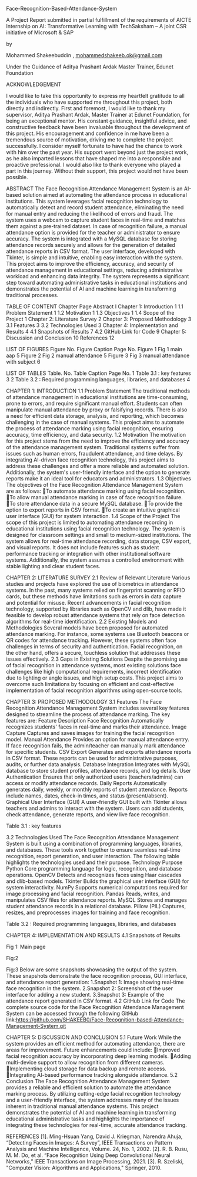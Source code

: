 Face-Recognition-Based-Attendance-System

A Project Report
submitted in partial fulfillment of the requirements
of 
AICTE Internship on AI: Transformative Learning 
with 
TechSaksham – A joint CSR initiative of Microsoft & SAP


by

Mohammed Shakeebuddin , mohammedshakeeb.ok@gmail.com

Under the Guidance of 
Aditya Prashant Ardak
Master Trainer, Edunet Foundation


 
ACKNOWLEDGEMENT

I would like to take this opportunity to express my heartfelt gratitude to all the individuals who have supported me throughout this project, both directly and indirectly.
First and foremost, I would like to thank my supervisor, Aditya Prashant Ardak, Master Trainer at Edunet Foundation, for being an exceptional mentor. His constant guidance, insightful advice, and constructive feedback have been invaluable throughout the development of this project. His encouragement and confidence in me have been a tremendous source of motivation, driving me to complete the project successfully. I consider myself fortunate to have had the chance to work with him over the past year. His support went beyond just the project work, as he also imparted lessons that have shaped me into a responsible and proactive professional.
I would also like to thank everyone who played a part in this journey. Without their support, this project would not have been possible.





ABSTRACT
The Face Recognition Attendance Management System is an AI-based solution aimed at automating the attendance process in educational institutions. This system leverages facial recognition technology to automatically detect and record student attendance, eliminating the need for manual entry and reducing the likelihood of errors and fraud. The system uses a webcam to capture student faces in real-time and matches them against a pre-trained dataset. In case of recognition failure, a manual attendance option is provided for the teacher or administrator to ensure accuracy. The system is integrated with a MySQL database for storing attendance records securely and allows for the generation of detailed attendance reports in CSV format. The user interface, developed with Tkinter, is simple and intuitive, enabling easy interaction with the system. This project aims to improve the efficiency, accuracy, and security of attendance management in educational settings, reducing administrative workload and enhancing data integrity. The system represents a significant step toward automating administrative tasks in educational institutions and demonstrates the potential of AI and machine learning in transforming traditional processes.














TABLE OF CONTENT
Chapter	Page
Abstract	I
Chapter 1: Introduction	1
1.1 Problem Statement	1
1.2 Motivation	1
1.3 Objectives	1
1.4 Scope of the Project	1
Chapter 2: Literature Survey	2
Chapter 3: Proposed Methodology	3
3.1 Features	3
3.2 Technologies Used	3
Chapter 4: Implementation and Results	4
4.1 Snapshots of Results	7
4.2 GitHub Link for Code	9
Chapter 5: Discussion and Conclusion	10
References	12








LIST OF FIGURES
Figure No.	Figure Caption	Page No.
Figure 1	Fig 1 main aap	5
Figure 2	Fig 2 manual attendance	5
Figure 3	Fig 3 manual attendance with subject	6






















LIST OF TABLES
Table. No.	Table Caption	Page No.
1	Table 3.1 : key features	3
2	Table 3.2 : Required programming languages, libraries, and databases	4

CHAPTER 1: INTRODUCTION
1.1 Problem Statement
The traditional methods of attendance management in educational institutions are time-consuming, prone to errors, and require significant manual effort. Students can often manipulate manual attendance by proxy or falsifying records. There is also a need for efficient data storage, analysis, and reporting, which becomes challenging in the case of manual systems. This project aims to automate the process of attendance marking using facial recognition, ensuring accuracy, time efficiency, and data security.
1.2 Motivation
The motivation for this project stems from the need to improve the efficiency and accuracy of the attendance management system. Traditional systems suffer from issues such as human errors, fraudulent attendance, and time delays. By integrating AI-driven face recognition technology, this project aims to address these challenges and offer a more reliable and automated solution. Additionally, the system's user-friendly interface and the option to generate reports make it an ideal tool for educators and administrators.
1.3 Objectives
The objectives of the Face Recognition Attendance Management System are as follows:
To automate attendance marking using facial recognition.
To allow manual attendance marking in case of face recognition failure.
To store attendance data in a secure MySQL database.
To provide the option to export reports in CSV format.
To create an intuitive graphical user interface (GUI) for system interaction.
1.4 Scope of the Project
The scope of this project is limited to automating attendance recording in educational institutions using facial recognition technology. The system is designed for classroom settings and small to medium-sized institutions. The system allows for real-time attendance recording, data storage, CSV export, and visual reports. It does not include features such as student performance tracking or integration with other institutional software systems. Additionally, the system assumes a controlled environment with stable lighting and clear student faces.








CHAPTER 2: LITERATURE SURVEY
2.1 Review of Relevant Literature
Various studies and projects have explored the use of biometrics in attendance systems. In the past, many systems relied on fingerprint scanning or RFID cards, but these methods have limitations such as errors in data capture and potential for misuse. Recent advancements in facial recognition technology, supported by libraries such as OpenCV and dlib, have made it feasible to develop robust attendance systems that rely on face detection algorithms for real-time identification.
2.2 Existing Models and Methodologies
Several models have been proposed for automated attendance marking. For instance, some systems use Bluetooth beacons or QR codes for attendance tracking. However, these systems often face challenges in terms of security and authentication. Facial recognition, on the other hand, offers a secure, touchless solution that addresses these issues effectively.
2.3 Gaps in Existing Solutions
Despite the promising use of facial recognition in attendance systems, most existing solutions face challenges like high computational requirements, incorrect identification due to lighting or angle issues, and high setup costs. This project aims to overcome such limitations by focusing on efficient and cost-effective implementation of facial recognition algorithms using open-source tools.











CHAPTER 3: PROPOSED METHODOLOGY
3.1 Features
The Face Recognition Attendance Management System includes several key features designed to streamline the process of attendance marking. The key features are:
Feature	Description
Face Recognition	Automatically recognizes students' faces in real-time and marks their attendance.
Image Capture	Captures and saves images for training the facial recognition model.
Manual Attendance	Provides an option for manual attendance entry. If face recognition fails, the admin/teacher can manually mark attendance for specific students.
CSV Export	Generates and exports attendance reports in CSV format. These reports can be used for administrative purposes, audits, or further data analysis.
Database Integration	Integrates with MySQL database to store student profiles, attendance records, and log details.
User Authentication	Ensures that only authorized users (teachers/admins) can access or modify attendance records.
Daily Reports	Automatically generates daily, weekly, or monthly reports of student attendance. Reports include names, dates, check-in times, and status (present/absent).
Graphical User Interface (GUI)	A user-friendly GUI built with Tkinter allows teachers and admins to interact with the system. Users can add students, check attendance, generate reports, and view live face recognition.

Table 3.1 : key features




3.2 Technologies Used
The Face Recognition Attendance Management System is built using a combination of programming languages, libraries, and databases. These tools work together to ensure seamless real-time recognition, report generation, and user interaction. The following table highlights the technologies used and their purpose.
Technology	Purpose
Python	Core programming language for logic, recognition, and database operations.
OpenCV	Detects and recognizes faces using Haar cascades and dlib-based models.
Tkinter	Builds the graphical user interface (GUI) for system interactivity.
NumPy	Supports numerical computations required for image processing and facial recognition.
Pandas	Reads, writes, and manipulates CSV files for attendance reports.
MySQL	Stores and manages student attendance records in a relational database.
Pillow (PIL)	Captures, resizes, and preprocesses images for training and face recognition.

Table 3.2 : Required programming languages, libraries, and databases





CHAPTER 4: IMPLEMENTATION AND RESULTS
4.1 Snapshots of Results

Fig 1: Main page

Fig:2

Fig:3
Below are some snapshots showcasing the output of the system. These snapshots demonstrate the face recognition process, GUI interface, and attendance report generation:
1.Snapshot 1: Image showing real-time face recognition in the system.
2.Snapshot 2: Screenshot of the user interface for adding a new student.
3.Snapshot 3: Example of the attendance report generated in CSV format.
4.2 GitHub Link for Code
The complete source code for the Face Recognition Attendance Management System can be accessed through the following GitHub link:https://github.com/SHAKEEB0/Face-Recognition-based-Attendance-Management-System.git








CHAPTER 5: DISCUSSION AND CONCLUSION
5.1 Future Work
While the system provides an efficient method for automating attendance, there are areas for improvement. Future enhancements could include:
Improved facial recognition accuracy by incorporating deep learning models.
Adding multi-device support to allow recognition from different cameras.
Implementing cloud storage for data backup and remote access.
Integrating AI-based performance tracking alongside attendance.
5.2 Conclusion
The Face Recognition Attendance Management System provides a reliable and efficient solution to automate the attendance marking process. By utilizing cutting-edge facial recognition technology and a user-friendly interface, the system addresses many of the issues inherent in traditional manual attendance systems. This project demonstrates the potential of AI and machine learning in transforming educational administrative tasks and highlights the importance of integrating these technologies for real-time, accurate attendance tracking.































REFERENCES
[1]. Ming-Hsuan Yang, David J. Kriegman, Narendra Ahuja, “Detecting Faces in Images: A Survey”, IEEE Transactions on Pattern Analysis and Machine Intelligence, Volume. 24, No. 1, 2002.
[2]. R. B. Rusu, M. M. Do, et al. “Face Recognition Using Deep Convolutional Neural Networks,” IEEE Transactions on Image Processing, 2021.
[3]. R. Szeliski, "Computer Vision: Algorithms and Applications," Springer, 2010.
